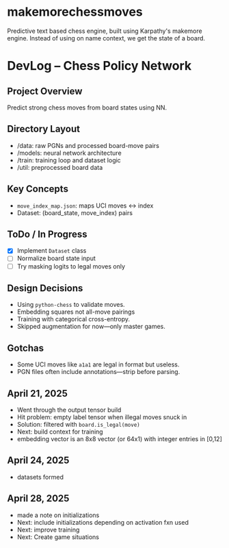 # makemorechessmoves
Predictive text based chess engine, built using Karpathy's 
makemore engine. Instead of using on name context, we get 
the state of a board. 

# DevLog – Chess Policy Network
## Project Overview
Predict strong chess moves from board states using NN.

## Directory Layout
- /data: raw PGNs and processed board-move pairs
- /models: neural network architecture
- /train: training loop and dataset logic
- /util: preprocessed board data

## Key Concepts
- `move_index_map.json`: maps UCI moves ↔ index
- Dataset: (board_state, move_index) pairs

## ToDo / In Progress
- [x] Implement `Dataset` class
- [ ] Normalize board state input
- [ ] Try masking logits to legal moves only

## Design Decisions
- Using `python-chess` to validate moves.
- Embedding squares not all-move pairings
- Training with categorical cross-entropy.
- Skipped augmentation for now—only master games.

## Gotchas
- Some UCI moves like `a1a1` are legal in format but useless.
- PGN files often include annotations—strip before parsing.

## April 21, 2025 

- Went through the output tensor build
- Hit problem: empty label tensor when illegal moves snuck in
- Solution: filtered with `board.is_legal(move)`
- Next: build context for training
- embedding vector is an 8x8 vector (or 64x1) with integer entries in [0,12]

## April 24, 2025 

- datasets formed

## April 28, 2025 

- made a note on initializations
- Next: include initializations depending on activation fxn used
- Next: improve training
- Next: Create game situations

